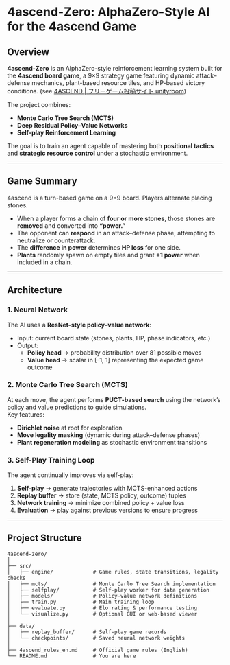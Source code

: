 # 4ascend-Zero: AlphaZero-Style AI for the 4ascend Game

## Overview
**4ascend-Zero** is an AlphaZero-style reinforcement learning system built for the **4ascend board game**, a 9×9 strategy game featuring dynamic attack–defense mechanics, plant-based resource tiles, and HP-based victory conditions. (see [4ASCEND | フリーゲーム投稿サイト unityroom](https://unityroom.com/games/4ascend))

The project combines:
- **Monte Carlo Tree Search (MCTS)**
- **Deep Residual Policy–Value Networks**
- **Self-play Reinforcement Learning**

The goal is to train an agent capable of mastering both **positional tactics** and **strategic resource control** under a stochastic environment.

---

## Game Summary
4ascend is a turn-based game on a 9×9 board. Players alternate placing stones.  
- When a player forms a chain of **four or more stones**, those stones are **removed** and converted into **“power.”**  
- The opponent can **respond** in an attack–defense phase, attempting to neutralize or counterattack.  
- The **difference in power** determines **HP loss** for one side.  
- **Plants** randomly spawn on empty tiles and grant **+1 power** when included in a chain.  

---

## Architecture

### 1. Neural Network
The AI uses a **ResNet-style policy–value network**:
- Input: current board state (stones, plants, HP, phase indicators, etc.)
- Output:  
  - **Policy head** → probability distribution over 81 possible moves  
  - **Value head** → scalar in [-1, 1] representing the expected game outcome

### 2. Monte Carlo Tree Search (MCTS)
At each move, the agent performs **PUCT-based search** using the network’s policy and value predictions to guide simulations.  
Key features:
- **Dirichlet noise** at root for exploration  
- **Move legality masking** (dynamic during attack–defense phases)  
- **Plant regeneration modeling** as stochastic environment transitions

### 3. Self-Play Training Loop
The agent continually improves via self-play:
1. **Self-play** → generate trajectories with MCTS-enhanced actions  
2. **Replay buffer** → store (state, MCTS policy, outcome) tuples  
3. **Network training** → minimize combined policy + value loss  
4. **Evaluation** → play against previous versions to ensure progress  

---

## Project Structure
```
4ascend-zero/
│
├── src/
│   ├── engine/             # Game rules, state transitions, legality checks
│   ├── mcts/               # Monte Carlo Tree Search implementation
│   ├── selfplay/           # Self-play worker for data generation
│   ├── models/             # Policy–value network definitions
│   ├── train.py            # Main training loop
│   ├── evaluate.py         # Elo rating & performance testing
│   └── visualize.py        # Optional GUI or web-based viewer
│
├── data/
│   ├── replay_buffer/      # Self-play game records
│   └── checkpoints/        # Saved neural network weights
│
├── 4ascend_rules_en.md     # Official game rules (English)
└── README.md               # You are here
```

